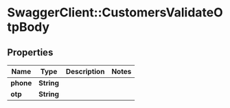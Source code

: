 # SwaggerClient::CustomersValidateOtpBody

## Properties
Name | Type | Description | Notes
------------ | ------------- | ------------- | -------------
**phone** | **String** |  | 
**otp** | **String** |  | 


